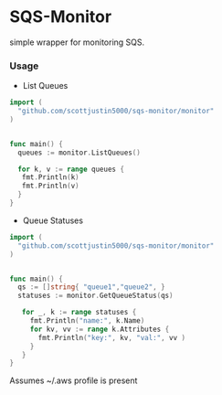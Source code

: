 # SQS-Monitor

simple wrapper for monitoring SQS.

### Usage


* List Queues

```go
import (
  "github.com/scottjustin5000/sqs-monitor/monitor"
)


func main() {
  queues := monitor.ListQueues()

  for k, v := range queues {
   fmt.Println(k)
   fmt.Println(v)
  }
}

```

* Queue Statuses

```go
import (
  "github.com/scottjustin5000/sqs-monitor/monitor"
)


func main() {
  qs := []string{ "queue1","queue2", }
  statuses := monitor.GetQueueStatus(qs)

   for _, k := range statuses {
     fmt.Println("name:", k.Name)
     for kv, vv := range k.Attributes {
       fmt.Println("key:", kv, "val:", vv )
     }
   }
}

```

Assumes ~/.aws profile is present

